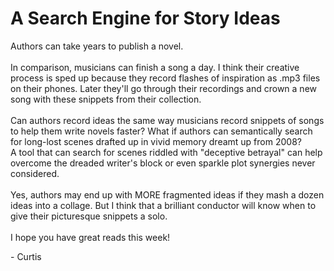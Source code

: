 
# A Search Engine for Story Ideas

Authors can take years to publish a novel.
<br>
<br>
In comparison, musicians can finish a song a day. I think their creative process is sped up because they record flashes of inspiration as .mp3 files on their phones. Later they'll go through their recordings and crown a new song with these snippets from their collection.
<br>
<br>
Can authors record ideas the same way musicians record snippets of songs to help them write novels faster? What if authors can semantically search for long-lost scenes drafted up in vivid memory dreamt up from 2008?
<br>
A tool that can search for scenes riddled with "deceptive betrayal" can help overcome the dreaded writer's block or even sparkle plot synergies never considered.
<br>
<br>
Yes, authors may end up with MORE fragmented ideas if they mash a dozen ideas into a collage. But I think that a brilliant conductor will know when to give their picturesque snippets a solo.
<br>
<br>
I hope you have great reads this week!

\- Curtis